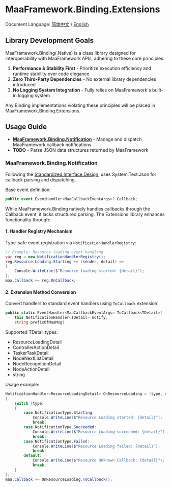 # MaaFramework.Binding.Extensions

Document Language: [简体中文](README.zh_cn.md) / [English](README.md)

## Library Development Goals

MaaFramework.Binding(.Native) is a class library designed for interoperability with MaaFramework APIs, adhering to these core principles:

1. **Performance & Stability First** - Prioritize execution efficiency and runtime stability over code elegance
2. **Zero Third-Party Dependencies** - No external library dependencies introduced
3. **No Logging System Integration** - Fully relies on MaaFramework's built-in logging system

Any Binding implementations violating these principles will be placed in MaaFramework.Binding.Extensions.

## Usage Guide

- **[MaaFramework.Binding.Notification](#MaaFrameworkBindingNotification)** - Manage and dispatch MaaFramework callback notifications
- **TODO** - Parse JSON data structures returned by MaaFramework

### MaaFramework.Binding.Notification

Following the [Standardized Interface Design](https://github.com/MaaXYZ/MaaFramework/blob/main/docs/en_us/4.2-StandardizedInterfaceDesign.md), uses System.Text.Json for callback parsing and dispatching.

Base event definition:
```csharp
public event EventHandler<MaaCallbackEventArgs>? Callback;
```

While MaaFramework.Binding natively handles callbacks through the Callback event, it lacks structured parsing. The Extensions library enhances functionality through:

#### 1. Handler Registry Mechanism

Type-safe event registration via `NotificationHandlerRegistry`:

```csharp
// Example: Resource loading event handling
var reg = new NotificationHandlerRegistry();
reg.Resource.Loading.Starting += (sender, detail) => 
{
    Console.WriteLine($"Resource loading started: {detail}");
};
maa.Callback += reg.OnCallback;
```

#### 2. Extension Method Conversion

Convert handlers to standard event handlers using `ToCallback` extension:

```csharp
public static EventHandler<MaaCallbackEventArgs> ToCallback<TDetail>(
    this NotificationHandler<TDetail> notify, 
    string prefixOfMaaMsg)
```

Supported TDetail types:
- ResourceLoadingDetail
- ControllerActionDetail
- TaskerTaskDetail
- NodeNextListDetail
- NodeRecognitionDetail
- NodeActionDetail
- string

Usage example:
```csharp
NotificationHandler<ResourceLoadingDetail> OnResourceLoading = (type, detail) =>
{
    switch (type)
    {
        case NotificationType.Starting:
            Console.WriteLine($"Resource Loading started: {detail}");
            break;
        case NotificationType.Succeeded:
            Console.WriteLine($"Resource Loading succeeded: {detail}");
            break;
        case NotificationType.Failed:
            Console.WriteLine($"Resource Loading failed: {detail}");
            break;
        default:
            Console.WriteLine($"Resource Unknown Callback: {detail}");
            break;
    }
};
maa.Callback += OnResourceLoading.ToCallback();
```